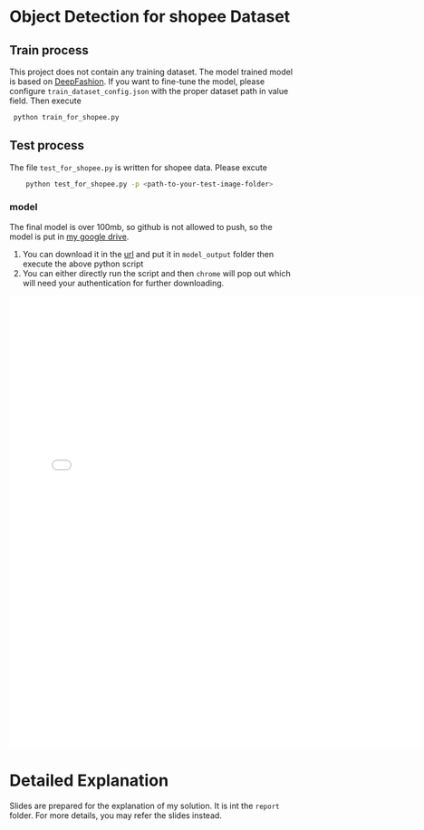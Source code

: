 # Object Detection for shopee Dataset

## Train process
This project does not contain any training dataset. The model trained model is based on 
[DeepFashion](https://drive.google.com/drive/folders/0B7EVK8r0v71pRXllRUdQcC1zTHc). If you want to fine-tune
the model, please configure `train_dataset_config.json`  with the proper dataset path in value field.
Then execute
```bash
 python train_for_shopee.py 
```
## Test process
The file `test_for_shopee.py` is written for shopee data. Please excute
```bash
    python test_for_shopee.py -p <path-to-your-test-image-folder>
```
### model
The final model is over 100mb, so github is not allowed to push, so the model is put in [my google drive](https://drive.google.com/open?id=1o9d3eGp0z_brNnHO9_XNyRNsJMShHRTa).

1. You can download it in the [url](https://drive.google.com/open?id=1o9d3eGp0z_brNnHO9_XNyRNsJMShHRTa) and put it in `model_output` folder then execute the above python script
2. You can either directly run the script and then `chrome` will pop out which will need your authentication for further downloading.

<embed src="/report/Object-Detection-for-Shopee-Data.pdf" width="750px" height="800px"/>

# Detailed Explanation
Slides are prepared for the explanation of my solution. It is int the `report` folder. For more details, you may refer the slides instead.
